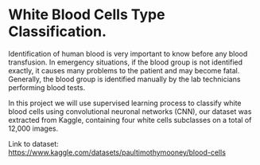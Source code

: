 # White Blood Cells Type Classification.

Identification of human blood is very important to know before any blood transfusion. In emergency situations, if the blood group is not identified exactly, it causes many problems to the patient and may become fatal. Generally, the blood group is identified manually by the lab technicians performing blood tests. 

In this project we will use supervised learning process to classify white blood cells using convolutional neuronal networks (CNN), our dataset was extracted from Kaggle, containing four white cells subclasses on a total of 12,000 images.

Link to dataset: https://www.kaggle.com/datasets/paultimothymooney/blood-cells
